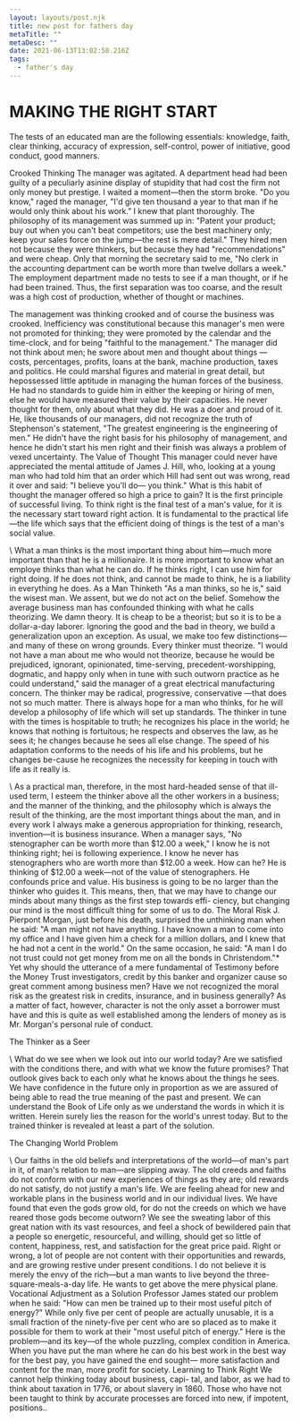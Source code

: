 ```yaml
---
layout: layouts/post.njk
title: new post for fathers day
metaTitle: ""
metaDesc: ""
date: 2021-06-13T13:02:58.216Z
tags:
  - father's day
---
```

# MAKING THE RIGHT START

The tests of an educated man are the following essentials: knowledge, faith, clear thinking, accuracy of expression, self-control, power of initiative, good conduct, good manners.

Crooked Thinking 
    The manager was agitated. A department head had been guilty of a peculiarly asinine display of stupidity that had cost the firm not only money but prestige. I waited a moment—then the storm broke. "Do you know," raged the manager, "I'd give ten thousand a year to that man if he would only think about his work." I knew that plant thoroughly. The philosophy of its management was summed up in: "Patent your product; buy out when you can't beat competitors; use the best machinery only; keep your sales force on the jump—the rest is mere detail." They hired men not because they were thinkers, but because they had "recommendations" and were cheap. Only that morning the secretary said to me, "No clerk in the accounting department can be worth more than twelve dollars a week." The employment department made no tests to see if a man thought, or if he had been trained. Thus, the first separation was too coarse, and the result was a high cost of production, whether of thought or machines. 

   The management was thinking crooked and of course the business was crooked. Inefficiency was constitutional because this manager's men were not promoted for thinking; they were promoted by the calendar and the time-clock, and for being "faithful to the management." The manager did not think about men; he swore about men and thought about things — costs, percentages, profits, loans at the bank, machine production, taxes and politics. He could marshal figures and material in great detail, but hepossessed little aptitude in managing the human forces of the business. He had no standards to guide him in either the keeping or hiring of men, else he would have measured their value by their capacities. He never thought for them, only about what they did. He was a doer and proud of it. He, like thousands of our managers, did not recognize the truth of Stephenson's statement, "The greatest engineering is the engineering of men." He didn't have the right basis for his philosophy of management, and hence he didn't start his men right and their finish was always a problem of vexed uncertainty. The Value of Thought This manager could never have appreciated the mental attitude of James J. Hill, who, looking at a young man who had told him that an order which Hill had sent out was wrong, read it over and said: "I believe you'll do— you think." What is this habit of thought the manager offered so high a price to gain? It is the first principle of successful living. To think right is the final test of a man's value, for it is the necessary start toward right action. It is fundamental to the practical life—the life which says that the efficient doing of things is the test of a man's social value. 

\    What a man thinks is the most important thing about him—much more important than that he is a millionaire. It is more important to know what an employe thinks than what he can do. If he thinks right, I can use him for right doing. If he does not think, and cannot be made to think, he is a liability in everything he does. As a Man Thinketh "As a man thinks, so he is," said the wisest man. We assent, but we do not act on the belief. Somehow the average business man has confounded thinking with what he calls theorizing. We damn theory. It is cheap to be a theorist; but so it is to be a dollar-a-day laborer. Ignoring the good and the bad in theory, we build a generalization upon an exception. As usual, we make too few distinctions—and many of these on wrong grounds. Every thinker must theorize. "I would not have a man about me who would not theorize, because he would be prejudiced, ignorant, opinionated, time-serving, precedent-worshipping, dogmatic, and happy only when in tune with such outworn practice as he could understand," said the manager of a great electrical manufacturing concern. The thinker may be radical, progressive, conservative —that does not so much matter. There is always hope for a man who thinks, for he will develop a philosophy of life which will set up standards. The thinker in tune with the times is hospitable to truth; he recognizes his place in the world; he knows that nothing is fortuitous; he respects and observes the law, as he sees it; he changes because he sees all else change. The speed of his adaptation conforms to the needs of his life and his problems, but he changes be-cause he recognizes the necessity for keeping in touch with life as it really is. 

\    As a practical man, therefore, in the most hard-headed sense of that ill-used term, I esteem the thinker above all the other workers in a business; and the manner of the thinking, and the philosophy which is always the result of the thinking, are the most important things about the man, and in every work I always make a generous appropriation for thinking, research, invention—it is business insurance. When a manager says, "No stenographer can be worth more than $12.00 a week," I know he is not thinking right; hei is following experience. I know he never has stenographers who are worth more than $12.00 a week. How can he? He is thinking of $12.00 a week—not of the value of stenographers. He confounds price and value. His business is going to be no larger than the thinker who guides it. This means, then, that we may have to change our minds about many things as the first step towards effi- ciency, but changing our mind is the most difficult thing for some of us to do. The Moral Risk J. Pierpont Morgan, just before his death, surprised the unthinking man when he said: "A man might not have anything. I have known a man to come into my office and I have given him a check for a million dollars, and I knew that he had not a cent in the world." On the same occasion, he said: "A man I do not trust could not get money from me on all the bonds in Christendom."* Yet why should the utterance of a mere fundamental of Testimony before the Money Trust investigators, credit by this banker and organizer cause so great comment among business men? Have we not recognized the moral risk as the greatest risk in credits, insurance, and in business generally? As a matter of fact, however, character is not the only asset a borrower must have and this is quite as well established among the lenders of money as is Mr. Morgan's personal rule of conduct. 

The Thinker as a Seer 

\    What do we see when we look out into our world today? Are we satisfied with the conditions there, and with what we know the future promises? That outlook gives back to each only what he knows about the things he sees. We have confidence in the future only in proportion as we are assured of being able to read the true meaning of the past and present. We can understand the Book of Life only as we understand the words in which it is written. Herein surely lies the reason for the world's unrest today. But to the trained thinker is revealed at least a part of the solution. 

The Changing World Problem 

\    Our faiths in the old beliefs and interpretations of the world—of man's part in it, of man's relation to man—are slipping away. The old creeds and faiths do not conform with our new experiences of things as they are; old rewards do not satisfy, do not justify a man's life. We are feeling ahead for new and workable plans in the business world and in our individual lives. We have found that even the gods grow old, for do not the creeds on which we have reared those gods become outworn? We see the sweating labor of this great nation with its vast resources, and feel a shock of bewildered pain that a people so energetic, resourceful, and willing, should get so little of content, happiness, rest, and satisfaction for the great price paid. Right or wrong, a lot of people are not content with their opportunities and rewards, and are growing restive under present conditions. I do not believe it is merely the envy of the rich—but a man wants to live beyond the three-square-meals-a-day life. He wants to get above the mere physical plane. Vocational Adjustment as a Solution Professor James stated our problem when he said: "How can men be trained up to their most useful pitch of energy?" While only five per cent of people are actually unusable, it is a small fraction of the ninety-five per cent who are so placed as to make it possible for them to work at their "most useful pitch of energy." Here is the problem—and its key—of the whole puzzling, complex condition in America. When you have put the man where he can do his best work in the best way for the best pay, you have gained the end sought— more satisfaction and content for the man, more profit for society. Learning to Think Right We cannot help thinking today about business, capi- tal, and labor, as we had to think about taxation in 1776, or about slavery in 1860. Those who have not been taught to think by accurate processes are forced into new, if impotent, positions..